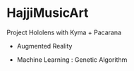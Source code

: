 # HajjiMusicArt

Project Hololens with Kyma + Pacarana


- Augmented Reality


- Machine Learning : Genetic Algorithm
